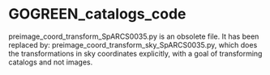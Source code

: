# GOGREEN_catalogs_code
preimage_coord_transform_SpARCS0035.py is an obsolete file.  It has been replaced by:
preimage_coord_transform_sky_SpARCS0035.py, which does the transformations in sky coordinates explicitly, with a goal of transforming catalogs and not images.
